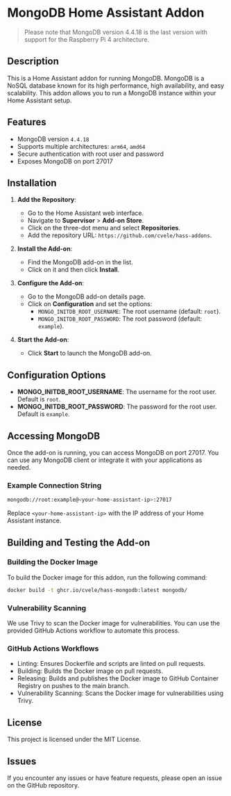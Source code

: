 # MongoDB Home Assistant Addon

> Please note that MongoDB version 4.4.18 is the last version with support for the Raspberry Pi 4 architecture.

## Description

This is a Home Assistant addon for running MongoDB. MongoDB is a NoSQL database known for its high performance, high availability, and easy scalability. This addon allows you to run a MongoDB instance within your Home Assistant setup.

## Features

- MongoDB version `4.4.18`
- Supports multiple architectures: `arm64`, `amd64`
- Secure authentication with root user and password
- Exposes MongoDB on port 27017

## Installation

1. **Add the Repository**:
   - Go to the Home Assistant web interface.
   - Navigate to **Supervisor** > **Add-on Store**.
   - Click on the three-dot menu and select **Repositories**.
   - Add the repository URL: `https://github.com/cvele/hass-addons`.

2. **Install the Add-on**:
   - Find the MongoDB add-on in the list.
   - Click on it and then click **Install**.

3. **Configure the Add-on**:
   - Go to the MongoDB add-on details page.
   - Click on **Configuration** and set the options:
     - `MONGO_INITDB_ROOT_USERNAME`: The root username (default: `root`).
     - `MONGO_INITDB_ROOT_PASSWORD`: The root password (default: `example`).

4. **Start the Add-on**:
   - Click **Start** to launch the MongoDB add-on.

## Configuration Options

- **MONGO_INITDB_ROOT_USERNAME**: The username for the root user. Default is `root`.
- **MONGO_INITDB_ROOT_PASSWORD**: The password for the root user. Default is `example`.

## Accessing MongoDB

Once the add-on is running, you can access MongoDB on port 27017. You can use any MongoDB client or integrate it with your applications as needed.

### Example Connection String

```bash
mongodb://root:example@<your-home-assistant-ip>:27017
```

Replace `<your-home-assistant-ip>` with the IP address of your Home Assistant instance.

## Building and Testing the Add-on

### Building the Docker Image

To build the Docker image for this addon, run the following command:

```sh
docker build -t ghcr.io/cvele/hass-mongodb:latest mongodb/
```

### Vulnerability Scanning

We use Trivy to scan the Docker image for vulnerabilities. You can use the provided GitHub Actions workflow to automate this process.

### GitHub Actions Workflows

- Linting: Ensures Dockerfile and scripts are linted on pull requests.
- Building: Builds the Docker image on pull requests.
- Releasing: Builds and publishes the Docker image to GitHub Container Registry on pushes to the main branch.
- Vulnerability Scanning: Scans the Docker image for vulnerabilities using Trivy.

## License

This project is licensed under the MIT License.

## Issues

If you encounter any issues or have feature requests, please open an issue on the GitHub repository.
